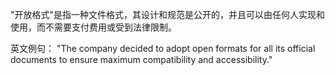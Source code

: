 "开放格式"是指一种文件格式，其设计和规范是公开的，并且可以由任何人实现和使用，而不需要支付费用或受到法律限制。

英文例句：
"The company decided to adopt open formats for all its official documents to ensure maximum compatibility and accessibility."